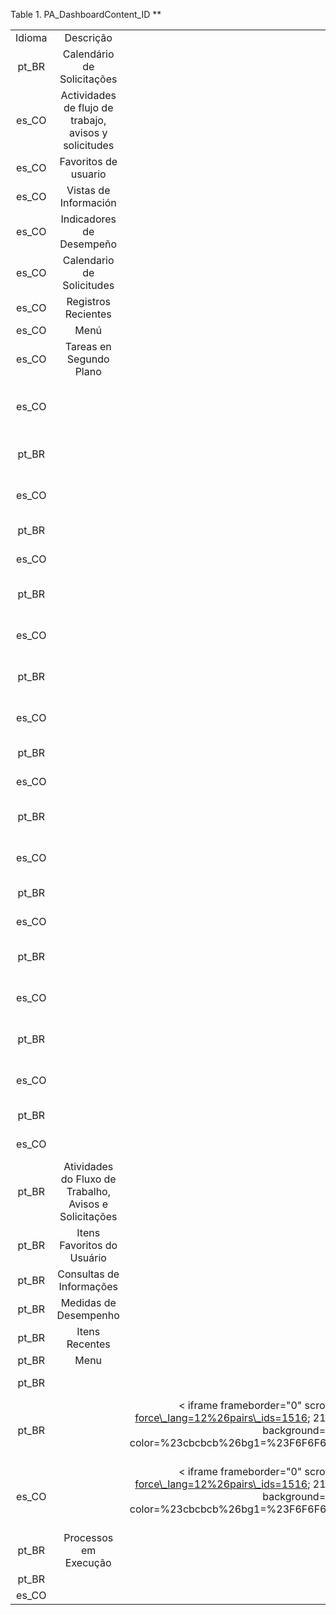 <div id="d531423e1" class="table">

<div class="table-title">

Table 1. PA\_DashboardContent\_ID
\*\*

</div>

<div class="table-contents">

|        |                                                        |                                                                                                                                                                                                                                                                                                                                                                                                                                                                                                                                                                                                                                                              |           |                                  |                          |
| :----: | :----------------------------------------------------: | :----------------------------------------------------------------------------------------------------------------------------------------------------------------------------------------------------------------------------------------------------------------------------------------------------------------------------------------------------------------------------------------------------------------------------------------------------------------------------------------------------------------------------------------------------------------------------------------------------------------------------------------------------------: | :-------: | :------------------------------: | :----------------------: |
| Idioma |                       Descrição                        |                                                                                                                                                                                                                                                                                                                             HTML                                                                                                                                                                                                                                                                                                                             | Traduzida |               Nome               | PA\_DashboardContent\_ID |
| pt\_BR |               Calendário de Solicitações               |                                                                                                                                                                                                                                                                                                                                                                                                                                                                                                                                                                                                                                                              |   true    |            Calendário            |          50004           |
| es\_CO | Actividades de flujo de trabajo, avisos y solicitudes  |                                                                                                                                                                                                                                                                                                                                                                                                                                                                                                                                                                                                                                                              |   true    |           Actividades            |          50000           |
| es\_CO |                  Favoritos de usuario                  |                                                                                                                                                                                                                                                                                                                                                                                                                                                                                                                                                                                                                                                              |   true    |            Favoritos             |          50001           |
| es\_CO |                 Vistas de Información                  |                                                                                                                                                                                                                                                                                                                                                                                                                                                                                                                                                                                                                                                              |   true    |              Vistas              |          50002           |
| es\_CO |                Indicadores de Desempeño                |                                                                                                                                                                                                                                                                                                                                                                                                                                                                                                                                                                                                                                                              |   true    |            Desempeño             |          50003           |
| es\_CO |               Calendario de Solicitudes                |                                                                                                                                                                                                                                                                                                                                                                                                                                                                                                                                                                                                                                                              |   true    |            Calendario            |          50004           |
| es\_CO |                  Registros Recientes                   |                                                                                                                                                                                                                                                                                                                                                                                                                                                                                                                                                                                                                                                              |   true    |       Registros Recientes        |          200000          |
| es\_CO |                          Menú                          |                                                                                                                                                                                                                                                                                                                                                                                                                                                                                                                                                                                                                                                              |   true    |               Menú               |          200001          |
| es\_CO |                Tareas en Segundo Plano                 |                                                                                                                                                                                                                                                                                                                                                                                                                                                                                                                                                                                                                                                              |   true    |     Tareas en Segundo Plano      |          200002          |
| es\_CO |                                                        |                                                                                                                                                                                                                                                                                                                                                                                                                                                                                                                                                                                                                                                              |   true    | Estoque Disponivel por Categoria |         5000000          |
| pt\_BR |                                                        |                                                                                                                                                                                                                                                                                                                                                                                                                                                                                                                                                                                                                                                              |   false   |  Analise de Curvatura de Fluxo   |         5000001          |
| es\_CO |                                                        |                                                                                                                                                                                                                                                                                                                                                                                                                                                                                                                                                                                                                                                              |   false   |  Analise de Curvatura de Fluxo   |         5000001          |
| pt\_BR |                                                        |                                                                                                                                                                                                                                                                                                                                                                                                                                                                                                                                                                                                                                                              |   false   |       Clientes por Estado        |         5000002          |
| es\_CO |                                                        |                                                                                                                                                                                                                                                                                                                                                                                                                                                                                                                                                                                                                                                              |   false   |       Clientes por Estado        |         5000002          |
| pt\_BR |                                                        |                                                                                                                                                                                                                                                                                                                                                                                                                                                                                                                                                                                                                                                              |   false   |      Fluxo de Caixa 30 Dias      |         5000003          |
| es\_CO |                                                        |                                                                                                                                                                                                                                                                                                                                                                                                                                                                                                                                                                                                                                                              |   false   |      Fluxo de Caixa 30 Dias      |         5000003          |
| pt\_BR |                                                        |                                                                                                                                                                                                                                                                                                                                                                                                                                                                                                                                                                                                                                                              |   false   |    Maiores Pedidos Hora x Dia    |         5000004          |
| es\_CO |                                                        |                                                                                                                                                                                                                                                                                                                                                                                                                                                                                                                                                                                                                                                              |   false   |    Maiores Pedidos Hora x Dia    |         5000004          |
| pt\_BR |                                                        |                                                                                                                                                                                                                                                                                                                                                                                                                                                                                                                                                                                                                                                              |   false   |      Ranking de Vendedores       |         5000005          |
| es\_CO |                                                        |                                                                                                                                                                                                                                                                                                                                                                                                                                                                                                                                                                                                                                                              |   false   |      Ranking de Vendedores       |         5000005          |
| pt\_BR |                                                        |                                                                                                                                                                                                                                                                                                                                                                                                                                                                                                                                                                                                                                                              |   false   |  Top 5 por Categoria de Produto  |         5000006          |
| es\_CO |                                                        |                                                                                                                                                                                                                                                                                                                                                                                                                                                                                                                                                                                                                                                              |   false   |  Top 5 por Categoria de Produto  |         5000006          |
| pt\_BR |                                                        |                                                                                                                                                                                                                                                                                                                                                                                                                                                                                                                                                                                                                                                              |   false   |          Vendas Anuais           |         5000007          |
| es\_CO |                                                        |                                                                                                                                                                                                                                                                                                                                                                                                                                                                                                                                                                                                                                                              |   false   |          Vendas Anuais           |         5000007          |
| pt\_BR |                                                        |                                                                                                                                                                                                                                                                                                                                                                                                                                                                                                                                                                                                                                                              |   false   |   Vendas Por Categoria 30 dias   |         5000008          |
| es\_CO |                                                        |                                                                                                                                                                                                                                                                                                                                                                                                                                                                                                                                                                                                                                                              |   false   |   Vendas Por Categoria 30 dias   |         5000008          |
| pt\_BR |                                                        |                                                                                                                                                                                                                                                                                                                                                                                                                                                                                                                                                                                                                                                              |   false   |    Vendas por Estado x Cidade    |         5000009          |
| es\_CO |                                                        |                                                                                                                                                                                                                                                                                                                                                                                                                                                                                                                                                                                                                                                              |   false   |    Vendas por Estado x Cidade    |         5000009          |
| pt\_BR |                                                        |                                                                                                                                                                                                                                                                                                                                                                                                                                                                                                                                                                                                                                                              |   false   |         Itens em Aberto          |         5000010          |
| es\_CO |                                                        |                                                                                                                                                                                                                                                                                                                                                                                                                                                                                                                                                                                                                                                              |   false   |         Itens em Aberto          |         5000010          |
| pt\_BR | Atividades do Fluxo de Trabalho, Avisos e Solicitações |                                                                                                                                                                                                                                                                                                                                                                                                                                                                                                                                                                                                                                                              |   true    |            Atividades            |          50000           |
| pt\_BR |               Itens Favoritos do Usuário               |                                                                                                                                                                                                                                                                                                                                                                                                                                                                                                                                                                                                                                                              |   true    |            Favoritos             |          50001           |
| pt\_BR |                Consultas de Informações                |                                                                                                                                                                                                                                                                                                                                                                                                                                                                                                                                                                                                                                                              |   true    |            Consultas             |          50002           |
| pt\_BR |                 Medidas de Desempenho                  |                                                                                                                                                                                                                                                                                                                                                                                                                                                                                                                                                                                                                                                              |   true    |            Desempenho            |          50003           |
| pt\_BR |                     Itens Recentes                     |                                                                                                                                                                                                                                                                                                                                                                                                                                                                                                                                                                                                                                                              |   true    |          Itens Recentes          |          200000          |
| pt\_BR |                          Menu                          |                                                                                                                                                                                                                                                                                                                                                                                                                                                                                                                                                                                                                                                              |   false   |               Menu               |          200001          |
| pt\_BR |                                                        |                                                                                                                                                                                                                                                                                                                                                                                                                                                                                                                                                                                                                                                              |   false   |      Estoque Por Categoria       |         5000000          |
| pt\_BR |                                                        | \< iframe frameborder="0" scrolling="no" height="89" width="335" allowtransparency="true" marginwidth="0" marginheight="0" src="https://sslfxrates.forexprostools.com/index.php?force\_lang=12%26pairs\_ids=1516; 2103; %26header-text-color=%23FFFFFF%26curr-name-color=%230059b0%26inner-text-color=%23000000%26green-text-color=%232A8215%26green-background=%23B7F4C2%26red-text-color=%23DC0001%26red-background=%23FFE2E2%26inner-border-color=%23CBCBCB%26border-color=%23cbcbcb%26bg1=%23F6F6F6%26bg2=%23ffffff%26bid=show%26ask=show%26last=hide%26open=hide%26high=hide%26low=hide%26change\_in\_percents=hide%26last\_update=show"\> \< /iframe\> |   true    |      Dólar (Cotação Atual)       |         5000011          |
| es\_CO |                                                        | \< iframe frameborder="0" scrolling="no" height="89" width="335" allowtransparency="true" marginwidth="0" marginheight="0" src="https://sslfxrates.forexprostools.com/index.php?force\_lang=12%26pairs\_ids=1516; 2103; %26header-text-color=%23FFFFFF%26curr-name-color=%230059b0%26inner-text-color=%23000000%26green-text-color=%232A8215%26green-background=%23B7F4C2%26red-text-color=%23DC0001%26red-background=%23FFE2E2%26inner-border-color=%23CBCBCB%26border-color=%23cbcbcb%26bg1=%23F6F6F6%26bg2=%23ffffff%26bid=show%26ask=show%26last=hide%26open=hide%26high=hide%26low=hide%26change\_in\_percents=hide%26last\_update=show"\> \< /iframe\> |   true    |      Dólar (Cotação Atual)       |         5000011          |
| pt\_BR |                 Processos em Execução                  |                                                                                                                                                                                                                                                                                                                                                                                                                                                                                                                                                                                                                                                              |   true    |      Processos em Execução       |          200002          |
| pt\_BR |                                                        |                                                                                                                                                                                                                                                                                                                                                                                                                                                                                                                                                                                                                                                              |   true    |            Atividades            |          200003          |
| es\_CO |                                                        |                                                                                                                                                                                                                                                                                                                                                                                                                                                                                                                                                                                                                                                              |   false   |            Activities            |          200003          |

</div>

</div>
